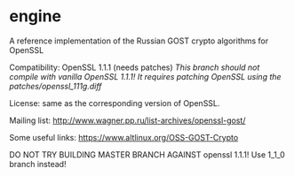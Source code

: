 # engine
A reference implementation of the Russian GOST crypto algorithms for OpenSSL

Compatibility: OpenSSL 1.1.1 (needs patches)
*This branch should not compile with vanilla OpenSSL 1.1.1!
It requires patching OpenSSL using the patches/openssl_111g.diff*

License: same as the corresponding version of OpenSSL.

Mailing list: http://www.wagner.pp.ru/list-archives/openssl-gost/

Some useful links: https://www.altlinux.org/OSS-GOST-Crypto

DO NOT TRY BUILDING MASTER BRANCH AGAINST openssl 1.1.1! Use 1_1_0 branch instead!
